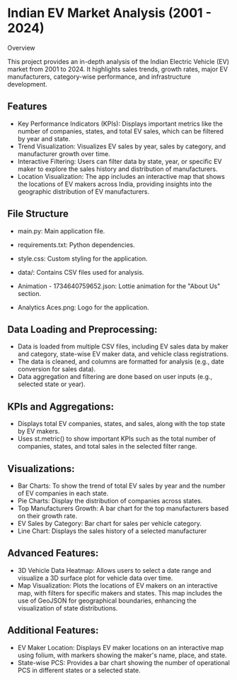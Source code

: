 # Indian EV Market Analysis (2001 - 2024)

Overview

This project provides an in-depth analysis of the Indian Electric Vehicle (EV) market from 2001 to 2024. It highlights sales trends, growth rates, major EV manufacturers, category-wise performance, and infrastructure development.
## Features
- Key Performance Indicators (KPIs): Displays important metrics like the number of companies, states, and total EV sales, which can be filtered by year and state.
- Trend Visualization: Visualizes EV sales by year, sales by category, and manufacturer growth over time.
- Interactive Filtering: Users can filter data by state, year, or specific EV maker to explore the sales history and distribution of manufacturers.
- Location Visualization: The app includes an interactive map that shows the locations of EV makers across India, providing insights into the geographic distribution of EV manufacturers.
## File Structure

- main.py: Main application file.

- requirements.txt: Python dependencies.

- style.css: Custom styling for the application.

- data/: Contains CSV files used for analysis.

- Animation - 1734640759652.json: Lottie animation for the "About Us" section.

- Analytics Aces.png: Logo for the application.
## Data Loading and Preprocessing:
   - Data is loaded from multiple CSV files, including EV sales data by maker and category, state-wise EV maker data, and vehicle class registrations.
   - The data is cleaned, and columns are formatted for analysis (e.g., date conversion for sales data).
   - Data aggregation and filtering are done based on user inputs (e.g., selected state or year).
## KPIs and Aggregations:
- Displays total EV companies, states, and sales, along with the top state by EV makers.
- Uses st.metric() to show important KPIs such as the total number of companies, states, and total sales in the selected filter range.
## Visualizations:

- Bar Charts: To show the trend of total EV sales by year and the number of EV companies in each state.
- Pie Charts: Display the distribution of companies across states.
- Top Manufacturers Growth: A bar chart for the top manufacturers based on their growth rate.
- EV Sales by Category: Bar chart for sales per vehicle category.
- Line Chart: Displays the sales history of a selected manufacturer
## Advanced Features:
- 3D Vehicle Data Heatmap: Allows users to select a date range and visualize a 3D surface plot for vehicle data over time.
- Map Visualization: Plots the locations of EV makers on an interactive map, with filters for specific makers and states. This map includes the use of GeoJSON for geographical boundaries, enhancing the visualization of state distributions.
## Additional Features:
- EV Maker Location: Displays EV maker locations on an interactive map using folium, with markers showing the maker's name, place, and state.
- State-wise PCS: Provides a bar chart showing the number of operational PCS in different states or a selected state.

